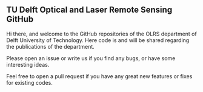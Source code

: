 ## TU Delft Optical and Laser Remote Sensing GitHub 
Hi there, and welcome to the GitHub repositories of the OLRS department of Delft University of Technology.
Here code is and will be shared regarding the publications of the department.

Please open an issue or write us if you find any bugs, or have some interesting ideas.

Feel free to open a pull request if you have any great new features or fixes for existing codes.

<!--

**Here are some ideas to get you started:**

🙋‍♀️ A short introduction - what is your organization all about?
🌈 Contribution guidelines - how can the community get involved?
👩‍💻 Useful resources - where can the community find your docs? Is there anything else the community should know?
🍿 Fun facts - what does your team eat for breakfast?
🧙 Remember, you can do mighty things with the power of [Markdown](https://docs.github.com/github/writing-on-github/getting-started-with-writing-and-formatting-on-github/basic-writing-and-formatting-syntax)
-->
